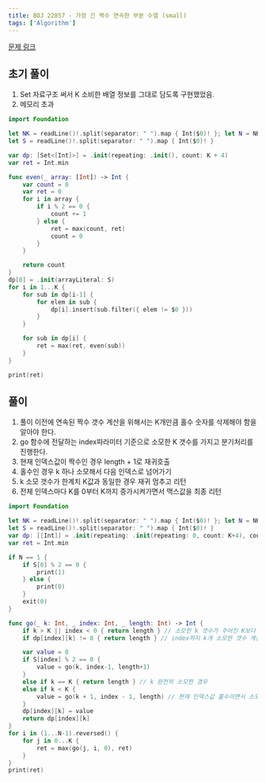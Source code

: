 ```yaml
---
title: BOJ 22857 - 가장 긴 짝수 연속한 부분 수열 (small)
tags: ['Algorithm']
---
```


[문제 링크](https://www.acmicpc.net/problem/22857)

## 초기 풀이

1. Set 자료구조 써서 K 소비한 배열 정보를 그대로 담도록 구현했었음.
2. 메모리 초과

```swift
import Foundation

let NK = readLine()!.split(separator: " ").map { Int($0)! }; let N = NK[0]; let K = NK[1]
let S = readLine()!.split(separator: " ").map { Int($0)! }

var dp: [Set<[Int]>] = .init(repeating: .init(), count: K + 4)
var ret = Int.min

func even(_ array: [Int]) -> Int {
    var count = 0
    var ret = 0
    for i in array {
        if i % 2 == 0 {
            count += 1
        } else {
            ret = max(count, ret)
            count = 0
        }
    }

    return count
}
dp[0] = .init(arrayLiteral: S)
for i in 1...K {
    for sub in dp[i-1] {
        for elem in sub {
            dp[i].insert(sub.filter({ elem != $0 }))
        }
    }

    for sub in dp[i] {
        ret = max(ret, even(sub))
    }
}

print(ret)
```

## 풀이

1. 풀이 이전에 연속된 짝수 갯수 계산을 위해서는 K개만큼 홀수 숫자를 삭제해야 함을 알아야 한다.
2. go 함수에 전달하는 index파라미터 기준으로 소모한 K 갯수를 가지고 분기처리를 진행한다.
3. 현재 인덱스값이 짝수인 경우 length + 1로 재귀호출
4. 홀수인 경우 k 하나 소모해서 다음 인덱스로 넘어가기
5. k 소모 갯수가 한계치 K값과 동일한 경우 재귀 멈추고 리턴
6. 전체 인덱스마다 K를 0부터 K까지 증가시켜가면서 맥스값을 최종 리턴

```swift
import Foundation

let NK = readLine()!.split(separator: " ").map { Int($0)! }; let N = NK[0]; let K = NK[1]
let S = readLine()!.split(separator: " ").map { Int($0)! }
var dp: [[Int]] = .init(repeating: .init(repeating: 0, count: K+4), count: N+4)
var ret = Int.min

if N == 1 {
    if S[0] % 2 == 0 {
        print(1)
    } else {
        print(0)
    }
    exit(0)
}

func go(_ k: Int, _ index: Int, _ length: Int) -> Int {
    if k > K || index < 0 { return length } // 소모한 k 갯수가 주어진 K보다 크면 전부 소모한 것
    if dp[index][k] != 0 { return length } // index까지 k개 소모한 갯수 계산이 이미 이루어졌으면 갯수 리턴, 중복 줄이기

    var value = 0
    if S[index] % 2 == 0 {
        value = go(k, index-1, length+1)
    }
    else if k == K { return length } // k 완전히 소모한 경우
    else if k < K {
        value = go(k + 1, index - 1, length) // 현재 인덱스값 홀수이면서 소모
    }
    dp[index][k] = value
    return dp[index][k]
}
for i in (1...N-1).reversed() {
    for j in 0...K {
        ret = max(go(j, i, 0), ret)
    }
}
print(ret)
```
